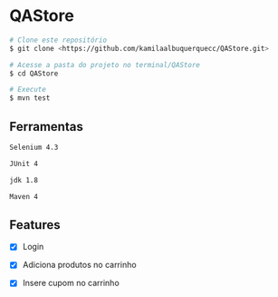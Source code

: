 # QAStore

```bash
# Clone este repositório
$ git clone <https://github.com/kamilaalbuquerquecc/QAStore.git>

# Acesse a pasta do projeto no terminal/QAStore
$ cd QAStore

# Execute
$ mvn test
```

## Ferramentas

```bash
Selenium 4.3

JUnit 4

jdk 1.8

Maven 4
```
## Features

- [x] Login
- [x] Adiciona produtos no carrinho
- [x] Insere cupom no carrinho

